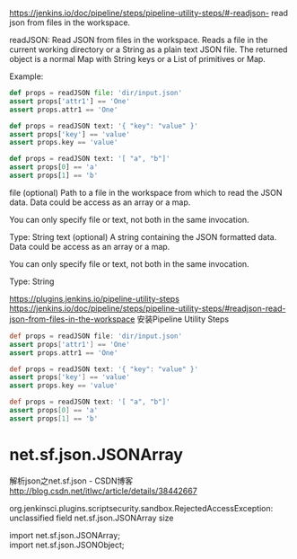 
https://jenkins.io/doc/pipeline/steps/pipeline-utility-steps/#-readjson- read json from files in the workspace.

readJSON: Read JSON from files in the workspace.
Reads a file in the current working directory or a String as a plain text JSON file. The returned object is a normal Map with String keys or a List of primitives or Map.

Example:

```py
def props = readJSON file: 'dir/input.json'
assert props['attr1'] == 'One'
assert props.attr1 == 'One'

def props = readJSON text: '{ "key": "value" }'
assert props['key'] == 'value'
assert props.key == 'value'

def props = readJSON text: '[ "a", "b"]'
assert props[0] == 'a'
assert props[1] == 'b'
```
	
file (optional)
Path to a file in the workspace from which to read the JSON data. Data could be access as an array or a map.

You can only specify file or text, not both in the same invocation.

Type: String
text (optional)
A string containing the JSON formatted data. Data could be access as an array or a map.

You can only specify file or text, not both in the same invocation.

Type: String



https://plugins.jenkins.io/pipeline-utility-steps
https://jenkins.io/doc/pipeline/steps/pipeline-utility-steps/#readjson-read-json-from-files-in-the-workspace
安装Pipeline Utility Steps

```groovy
def props = readJSON file: 'dir/input.json'
assert props['attr1'] == 'One'
assert props.attr1 == 'One'

def props = readJSON text: '{ "key": "value" }'
assert props['key'] == 'value'
assert props.key == 'value'

def props = readJSON text: '[ "a", "b"]'
assert props[0] == 'a'
assert props[1] == 'b'
```

# net.sf.json.JSONArray

解析json之net.sf.json - CSDN博客 
http://blog.csdn.net/itlwc/article/details/38442667

org.jenkinsci.plugins.scriptsecurity.sandbox.RejectedAccessException: unclassified field net.sf.json.JSONArray size

import net.sf.json.JSONArray;  
import net.sf.json.JSONObject;  
  
